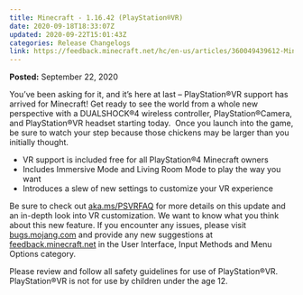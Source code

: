 ```yaml
---
title: Minecraft - 1.16.42 (PlayStation®VR)
date: 2020-09-18T18:33:07Z
updated: 2020-09-22T15:01:43Z
categories: Release Changelogs
link: https://feedback.minecraft.net/hc/en-us/articles/360049439612-Minecraft-1-16-42-PlayStation-VR-
---
```


**Posted:** September 22, 2020

You’ve been asking for it, and it’s here at last – PlayStation®VR support has arrived for Minecraft! Get ready to see the world from a whole new perspective with a DUALSHOCK®4 wireless controller, PlayStation®Camera, and PlayStation®VR headset starting today.  Once you launch into the game, be sure to watch your step because those chickens may be larger than you initially thought.

- VR support is included free for all PlayStation®4 Minecraft owners
- Includes Immersive Mode and Living Room Mode to play the way you want
- Introduces a slew of new settings to customize your VR experience

Be sure to check out [aka.ms/PSVRFAQ](https://aka.ms/PSVRFAQ) for more details on this update and an in-depth look into VR customization. We want to know what you think about this new feature. If you encounter any issues, please visit [bugs.mojang.com](https://bugs.mojang.com/) and provide any new suggestions at [feedback.minecraft.net](https://feedback.minecraft.net/) in the User Interface, Input Methods and Menu Options category.

Please review and follow all safety guidelines for use of PlayStation®VR. PlayStation®VR is not for use by children under the age 12.
